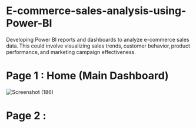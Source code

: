 # E-commerce-sales-analysis-using-Power-BI
Developing Power BI reports and dashboards to analyze e-commerce sales data. This could involve visualizing sales trends, customer behavior, product performance, and marketing campaign effectiveness.

# Page 1 : Home (Main Dashboard)

![Screenshot (186)](https://github.com/athiyaman-m/E-commerce-sales-analysis-using-Power-BI/assets/116479721/32788952-421b-4b6d-925f-f8e5c19fb48e)

# Page 2 : 
